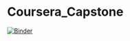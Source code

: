 # Coursera_Capstone
[![Binder](https://mybinder.org/badge_logo.svg)](https://mybinder.org/v2/gh/Coursera_Capstone/master)
